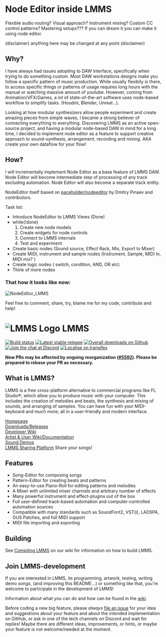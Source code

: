 # Node Editor inside LMMS
Flexible audio routing? Visual approach? Instrument mixing? Custom CC control patterns? Mastering setups??? If you can dream it you can make it using node editor.

(disclaimer) anything here may be changed at any point (disclaimer)

Why?
------------
I have always had issues adopting to DAW interface, specifically when trying to do something custom. Most DAW workstations designs make you follow a specific pattern of music production. While usually flexibily is there, to access specific things or patterns of usage requires long hours with the manual or watching massive amount of youtube. However, coming from Animation/VFX/Games, a lot of state-of-the-art software uses node-based workflow to simplify tasks. (Houdini, Blender, Unreal...).

Looking at how modular synthesizers allow people experiment and create amazing pieces from simple waves, I became a strong believer of connecting everything to everything. Discovering LMMS as an active open-source project, and having a modular node-based DAW in mind for a long time, I decided to implement node editor as a feature to support creative approach to sound-synthesis, arrangement, recording and mixing. AKA create your own dataflow for your flow!

How?
-----------
I will incrementally implement Node Editor as a base feature of LMMS DAW. Node Editor will become intermediate step of processing of any track excluding automation. Node Editor will also become a separate track entity. 

NodeEditor itself based on [paceholder/nodeeditor](https://github.com/paceholder/nodeeditor) by Dmitry Pinaev and contributors. 

Task list: 
* Introduce NodeEditor to LMMS Views (Done)
* while(!done)
	1. Create new node models 
	2. Create widgets for node controls 
	3. Connect to LMMS internals 
	4. Test and experiment
* Create basic nodes (Sound source, Effect Rack, Mix, Export to Mixer)
* Create MIDI, instrument and sample nodes (Instrument, Sample, MIDI In, MIDI mix? )
* Create logic nodes ( switch, condition, AND, OR etc) 
* Think of more nodes 

### That how it looks like now: 
![NodeEditor_LMMS](https://user-images.githubusercontent.com/15091484/200057985-8b4d959b-947e-4e6d-ae30-417a04b474e0.png)

Feel free to comment, share, try, blame me for my code, contribute and help! 




# ![LMMS Logo](https://raw.githubusercontent.com/LMMS/artwork/master/Icon%20%26%20Mimetypes/lmms-64x64.svg) LMMS

[![Build status](https://circleci.com/gh/LMMS/lmms.svg?style=shield)](https://circleci.com/gh/LMMS/lmms)
[![Latest stable release](https://img.shields.io/github/release/LMMS/lmms.svg?maxAge=3600)](https://lmms.io/download)
[![Overall downloads on Github](https://img.shields.io/github/downloads/LMMS/lmms/total.svg?maxAge=3600)](https://github.com/LMMS/lmms/releases)
[![Join the chat at Discord](https://img.shields.io/badge/chat-on%20discord-7289DA.svg)](https://discord.gg/3sc5su7)
[![Localise on transifex](https://img.shields.io/badge/localise-on_transifex-green.svg)](https://www.transifex.com/lmms/lmms/)

**New PRs may be affected by ongoing reorganization ([#5592](https://github.com/LMMS/lmms/issues/5592)). Please be prepared to rebase your PR as necessary.**

What is LMMS?
--------------

LMMS is a free cross-platform alternative to commercial programs like
FL Studio®, which allow you to produce music with your computer. This includes
the creation of melodies and beats, the synthesis and mixing of sounds, and
arranging of samples. You can have fun with your MIDI-keyboard and much more;
all in a user-friendly and modern interface.

[Homepage](https://lmms.io)<br>
[Downloads/Releases](https://github.com/LMMS/lmms/releases)<br>
[Developer Wiki](https://github.com/LMMS/lmms/wiki)<br>
[Artist & User Wiki/Documentation](https://lmms.io/documentation)<br>
[Sound Demos](https://lmms.io/showcase/)<br>
[LMMS Sharing Platform](https://lmms.io/lsp/) Share your songs!

Features
---------

* Song-Editor for composing songs
* Pattern-Editor for creating beats and patterns
* An easy-to-use Piano-Roll for editing patterns and melodies
* A Mixer with unlimited mixer channels and arbitrary number of effects
* Many powerful instrument and effect-plugins out of the box
* Full user-defined track-based automation and computer-controlled automation sources
* Compatible with many standards such as SoundFont2, VST(i), LADSPA, GUS Patches, and full MIDI support
* MIDI file importing and exporting

Building
---------

See [Compiling LMMS](https://github.com/LMMS/lmms/wiki/Compiling) on our
wiki for information on how to build LMMS.


Join LMMS-development
----------------------

If you are interested in LMMS, its programming, artwork, testing, writing demo
songs, (and improving this README...) or something like that, you're welcome
to participate in the development of LMMS!

Information about what you can do and how can be found in the
[wiki](https://github.com/LMMS/lmms/wiki).

Before coding a new big feature, please _always_
[file an issue](https://github.com/LMMS/lmms/issues/new) for your idea and
suggestions about your feature and about the intended implementation on GitHub,
or ask in one of the tech channels on Discord and wait for replies! Maybe there are different ideas, improvements, or hints, or
maybe your feature is not welcome/needed at the moment.
